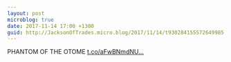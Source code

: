 ```yaml
---
layout: post
microblog: true
date: 2017-11-14 17:00 +1300
guid: http://JacksonOfTrades.micro.blog/2017/11/14/t930284155572649985.html
---
```

PHANTOM OF THE OTOME [t.co/aFwBNmdNU...](https://t.co/aFwBNmdNUi)

